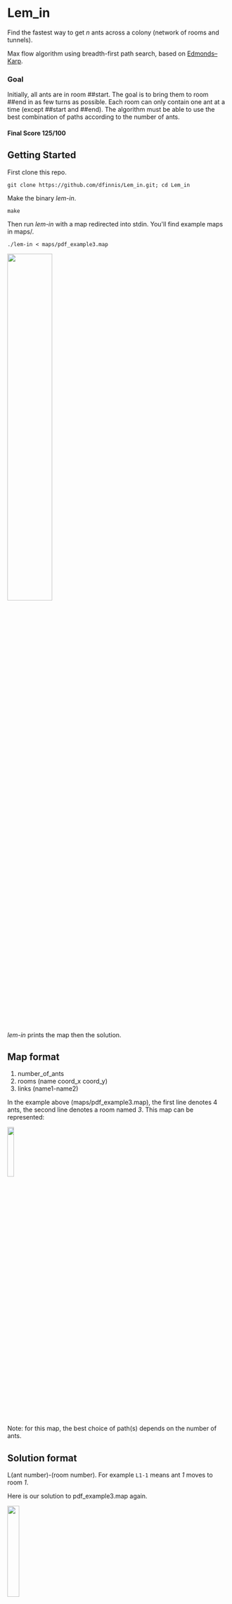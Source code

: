 # Lem_in

Find the fastest way to get *n* ants across a colony (network of rooms and tunnels).

Max flow algorithm using breadth-first path search, based on [Edmonds–Karp](https://en.wikipedia.org/wiki/Edmonds%E2%80%93Karp_algorithm).

### Goal

Initially, all ants are in room ##start.
The goal is to bring them to room ##end in as few turns as possible.
Each room can only contain one ant at a time (except ##start and ##end).
The algorithm must be able to use the best combination of paths according to the number of ants.

#### Final Score 125/100


## Getting Started

First clone this repo.

```git clone https://github.com/dfinnis/Lem_in.git; cd Lem_in```

Make the binary *lem-in*.

```make```

Then run *lem-in* with a map redirected into stdin. You'll find example maps in maps/.

```./lem-in < maps/pdf_example3.map```

<img src="https://github.com/dfinnis/Lem_in/blob/master/img/example3.png" width="45%">

*lem-in* prints the map then the solution.


## Map format

1. number_of_ants
2. rooms (name coord_x coord_y)
3. links (name1-name2)

In the example above (maps/pdf_example3.map), the first line denotes 4 ants, the second line denotes a room named *3*.
This map can be represented:

<img src="https://github.com/dfinnis/Lem_in/blob/master/img/map2.png" width="17%">

Note: for this map, the best choice of path(s) depends on the number of ants.


## Solution format

L(ant number)-(room number). For example ```L1-1``` means ant *1* moves to room *1*.

Here is our solution to pdf_example3.map again.

<img src="https://github.com/dfinnis/Lem_in/blob/master/img/solution.png" width="23%">

On the first line (the first turn) we see 2 ants moved. With 4 ants our algo chose to take the 2 longer paths to minimize number of turns. In the first (and second) turn 1 ant is sent down each path. This solution takes 5 turns, it is 5 lines long.

With 1 or 2 ants our algo choses the 1 shorter path (start -> 1 -> 2 -> end).


## Flags

### -all, display all the following.

```./lem-in -all < maps/pdf_example3.map```


### -a, display number of ants.

```./lem-in -a < maps/pdf_example3.map```

<img src="https://github.com/dfinnis/Lem_in/blob/master/img/a.png" width="16%">


### -r, display rooms.

```./lem-in -r < maps/pdf_example3.map```

<img src="https://github.com/dfinnis/Lem_in/blob/master/img/r.png" width="42%">


### -l, display links.

```./lem-in -l < maps/pdf_example3.map```

<img src="https://github.com/dfinnis/Lem_in/blob/master/img/l.png" width="42%">


### -rl, display rooms with links.

After parsing, a graph is created by linking the rooms.

```./lem-in -rl < maps/pdf_example3.map```

<img src="https://github.com/dfinnis/Lem_in/blob/master/img/rl.png" width="42%">


### -p, display paths.

Next we find all possible paths from start to end.

```./lem-in -p < maps/pdf_example3.map```

<img src="https://github.com/dfinnis/Lem_in/blob/master/img/p.png" width="12%">


### -g, display path groups.

Then paths are grouped by which are possible to take at the same time without blocking each other.

```./lem-in -g < maps/pdf_example3.map```

<img src="https://github.com/dfinnis/Lem_in/blob/master/img/g1.png" width="15%">

Finally, we choose a group depending on how many ants, in order to minimize turns.

<img src="https://github.com/dfinnis/Lem_in/blob/master/img/g2.png" width="15%">


### -t, display number of turns.

```./lem-in -t < maps/pdf_example3.map```

<img src="https://github.com/dfinnis/Lem_in/blob/master/img/t.png" width="17%">


## Tests

### Generator

42 provides this handy map generator, you'll find it at the root of this repo.

<img src="https://github.com/dfinnis/Lem_in/blob/master/img/generator.png" width="90%">

Importantly, each map generated tells you how many lines (turns) are required.

### Test script

I wrote test_performance.sh using the generator to test random maps of different sizes and complexity.

```./test_performance.sh```

<img src="https://github.com/dfinnis/Lem_in/blob/master/img/test.png" width="42%">


## Team

I wrote this project in a team with the wonderful [@svaskeli](https://github.com/sharvas)

